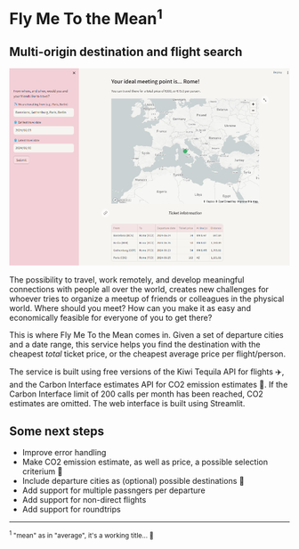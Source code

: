 # Fly Me To the Mean<sup>1</sup>
## Multi-origin destination and flight search
![alt text](static/image.png)

The possibility to travel, work remotely, and develop meaningful connections with people all over the world, creates new challenges for whoever tries to organize a meetup of friends or colleagues in the physical world. Where should you meet? How can you make it as easy and economically feasible for everyone of you to get there?

This is where Fly Me To the Mean comes in. Given a set of departure cities and a date range, this service helps you find the destination with the cheapest *total* ticket price, or the cheapest average price per flight/person.

The service is built using free versions of the Kiwi Tequila API for flights ✈️, and the Carbon Interface estimates API for CO2 emission estimates 🍃. If the Carbon Interface limit of 200 calls per month has been reached, CO2 estimates are omitted. The web interface is built using Streamlit.

## Some next steps
- Improve error handling
- Make CO2 emission estimate, as well as price, a possible selection criterium 🍃
- Include departure cities as (optional) possible destinations 🍃
- Add support for multiple passngers per departure
- Add support for non-direct flights
- Add support for roundtrips

----
<sup><sup>1</sup> "mean" as in "average", it's a working title... 🙂</sup>